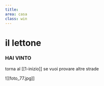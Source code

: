 ```yaml
---
title: 
area: casa
class: win
---
```

# il lettone

### HAI VINTO
torna al [[1-inizio]] se vuoi provare altre strade

![[foto_77.jpg]]